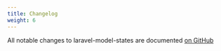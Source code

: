 ```yaml
---
title: Changelog
weight: 6
---
```


All notable changes to laravel-model-states are documented [on GitHub](https://github.com/spatie/laravel-model-states/blob/master/CHANGELOG.md)
